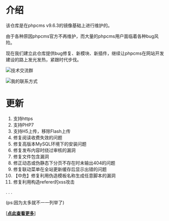 # 介绍
该仓库是在phpcms v9.6.3的镜像基础上进行维护的。

由于各种原因phpcms官方不再维护，而大量的phpcms用户面临着各种bug风险。

现在我们建立此仓库提供bug修复、新模块、新插件，继续让phpcms在网站开发建设的路上发光发热，紧跟时代步伐。

![技术交流群](https://images.gitee.com/uploads/images/2021/0130/012938_88fe6d00_4966.png "技术交流群.png")

![我的联系方式](https://images.gitee.com/uploads/images/2021/0130/012958_570555d1_4966.png "我的联系方式.png")

# 更新
1. 支持https
2. 支持PHP7
3. 支持H5上传，移除Flash上传
4. 修复阅读收费失效的问题
5. 修复高版本MySQL环境下的安装问题
6. 修复发布内容时绕过审核的漏洞
7. 修复文件包含漏洞
8. 修正动态或伪静态下分页不存在时未输出404的问题
9. 修复联动菜单在全站更新缓存后显示出错的问题
10. 【中危】修复利用伪造模板名称生成任意脚本的漏洞
11. 修复利用构造referer的xss攻击

. . . 

(ps:因为太多就不一一列举了)

[[**点此查看更多**]](https://gitee.com/phpcms/phpcms/commits/master)
